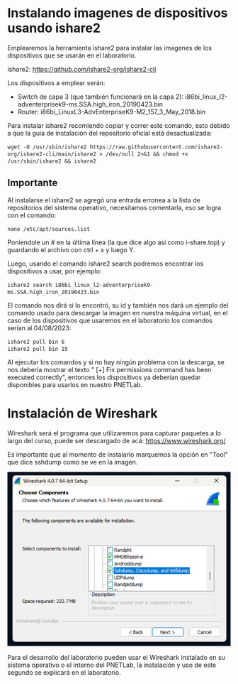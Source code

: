 # Instalando imagenes de dispositivos usando ishare2

Emplearemos la herramienta ishare2 para instalar las imagenes de los dispositivos que se usarán en el laboratorio.

ishare2: https://github.com/ishare2-org/ishare2-cli

Los dispositivos a emplear serán:

- Switch de capa 3 (que también funcionará en la capa 2): i86bi_linux_l2-adventerprisek9-ms.SSA.high_iron_20190423.bin
- Router: i86bi_LinuxL3-AdvEnterpriseK9-M2_157_3_May_2018.bin

Para instalar ishare2 recomiendo copiar y correr este comando, esto debido a que la guia de instalación del repositorio oficial está desactualizada:

    wget -O /usr/sbin/ishare2 https://raw.githubusercontent.com/ishare2-org/ishare2-cli/main/ishare2 > /dev/null 2>&1 && chmod +x /usr/sbin/ishare2 && ishare2

## Importante

Al instalarse el ishare2 se agregó una entrada erronea a la lista de repositorios del sistema operativo, necesitamos comentarla, eso se logra con el comando:

    nano /etc/apt/sources.list

Poniendole un # en la última línea (la que dice algo así como i-share.top) y guardando el archivo con ctrl + x y luego Y.

Luego, usando el comando ishare2 search <nombre de la imagen> podremos encontrar los dispositivos a usar, por ejemplo:

    ishare2 search i86bi_linux_l2-adventerprisek9-ms.SSA.high_iron_20190423.bin

El comando nos dirá si lo encontró, su id y también nos dará un ejemplo del comando usado para descargar la imagen en nuestra máquina virtual, en el caso de los dispositivos que usaremos en el laboratorio los comandos serían al 04/08/2023:

    ishare2 pull bin 6
    ishare2 pull bin 19

Al ejecutar los comandos y si no hay ningún problema con la descarga, se nos debería mostrar el texto " [+] Fix permissions command has been executed correctly", entonces los dispositivos ya deberían quedar disponibles para usarlos en nuestro PNETLab.

# Instalación de Wireshark

Wireshark será el programa que utilizaremos para capturar paquetes a lo largo del curso, puede ser descargado de acá: https://www.wireshark.org/

Es importante que al momento de instalarlo marquemos la opción en "Tool" que dice sshdump como se ve en la imagen.

![Alt text](<img/Captura de pantalla 2023-08-04 134322.png>)

Para el desarrollo del laboratorio pueden usar el Wireshark instalado en su sistema operativo o el interno del PNETLab, la instalación y uso de este segundo se explicará en el laboratorio.

